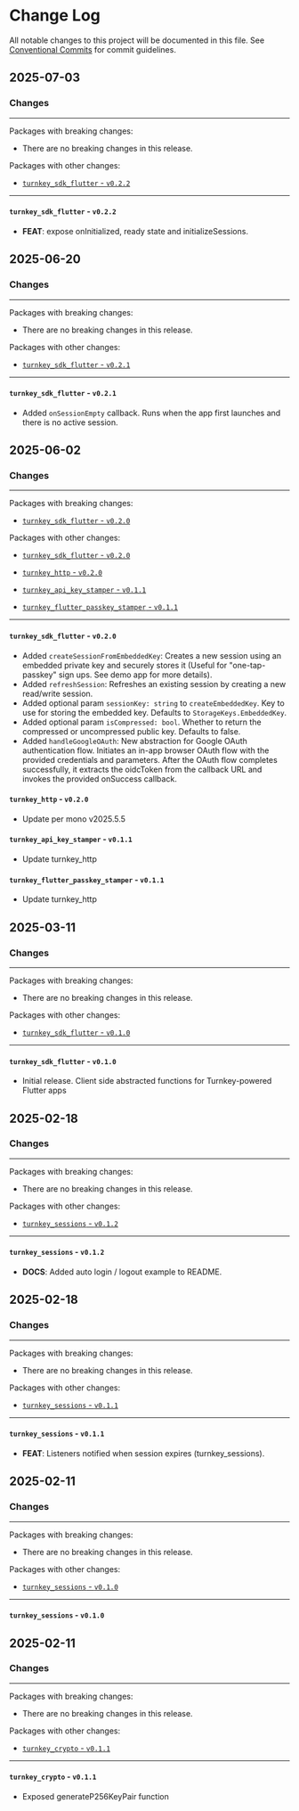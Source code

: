 # Change Log

All notable changes to this project will be documented in this file.
See [Conventional Commits](https://conventionalcommits.org) for commit guidelines.

## 2025-07-03

### Changes

---

Packages with breaking changes:

 - There are no breaking changes in this release.

Packages with other changes:

 - [`turnkey_sdk_flutter` - `v0.2.2`](#turnkey_sdk_flutter---v022)

---

#### `turnkey_sdk_flutter` - `v0.2.2`

 - **FEAT**: expose onInitialized, ready state and initializeSessions.


## 2025-06-20

### Changes

---

Packages with breaking changes:

- There are no breaking changes in this release.

Packages with other changes:

- [`turnkey_sdk_flutter` - `v0.2.1`](#turnkey_sdk_flutter---v021)

---

#### `turnkey_sdk_flutter` - `v0.2.1`

- Added `onSessionEmpty` callback. Runs when the app first launches and there is no active session.

## 2025-06-02

### Changes

---

Packages with breaking changes:

- [`turnkey_sdk_flutter` - `v0.2.0`](#turnkey_sdk_flutter---v020)

Packages with other changes:

- [`turnkey_sdk_flutter` - `v0.2.0`](#turnkey_sdk_flutter---v020)

- [`turnkey_http` - `v0.2.0`](#turnkey_http---v020)

- [`turnkey_api_key_stamper` - `v0.1.1`](#turnkey_api_key_stamper---v011)

- [`turnkey_flutter_passkey_stamper` - `v0.1.1`](#turnkey_flutter_passkey_stamper---v011)

---

#### `turnkey_sdk_flutter` - `v0.2.0`

- Added `createSessionFromEmbeddedKey`: Creates a new session using an embedded private key and securely stores it (Useful for "one-tap-passkey" sign ups. See demo app for more details).
- Added `refreshSession`: Refreshes an existing session by creating a new read/write session.
- Added optional param `sessionKey: string` to `createEmbeddedKey`. Key to use for storing the embedded key. Defaults to `StorageKeys.EmbeddedKey`.
- Added optional param `isCompressed: bool`. Whether to return the compressed or uncompressed public key. Defaults to false.
- Added `handleGoogleOAuth`: New abstraction for Google OAuth authentication flow. Initiates an in-app browser OAuth flow with the provided credentials and parameters. After the OAuth flow completes successfully, it extracts the oidcToken from the callback URL and invokes the provided onSuccess callback.

#### `turnkey_http` - `v0.2.0`

- Update per mono v2025.5.5

#### `turnkey_api_key_stamper` - `v0.1.1`

- Update turnkey_http

#### `turnkey_flutter_passkey_stamper` - `v0.1.1`

- Update turnkey_http

## 2025-03-11

### Changes

---

Packages with breaking changes:

- There are no breaking changes in this release.

Packages with other changes:

- [`turnkey_sdk_flutter` - `v0.1.0`](#turnkey_sdk_flutter---v010)

---

#### `turnkey_sdk_flutter` - `v0.1.0`

- Initial release. Client side abstracted functions for Turnkey-powered Flutter apps

## 2025-02-18

### Changes

---

Packages with breaking changes:

- There are no breaking changes in this release.

Packages with other changes:

- [`turnkey_sessions` - `v0.1.2`](#turnkey_sessions---v012)

---

#### `turnkey_sessions` - `v0.1.2`

- **DOCS**: Added auto login / logout example to README.

## 2025-02-18

### Changes

---

Packages with breaking changes:

- There are no breaking changes in this release.

Packages with other changes:

- [`turnkey_sessions` - `v0.1.1`](#turnkey_sessions---v011)

---

#### `turnkey_sessions` - `v0.1.1`

- **FEAT**: Listeners notified when session expires (turnkey_sessions).

## 2025-02-11

### Changes

---

Packages with breaking changes:

- There are no breaking changes in this release.

Packages with other changes:

- [`turnkey_sessions` - `v0.1.0`](#turnkey_sessions---v010)

---

#### `turnkey_sessions` - `v0.1.0`

## 2025-02-11

### Changes

---

Packages with breaking changes:

- There are no breaking changes in this release.

Packages with other changes:

- [`turnkey_crypto` - `v0.1.1`](#turnkey_crypto---v011)

---

#### `turnkey_crypto` - `v0.1.1`

- Exposed generateP256KeyPair function
